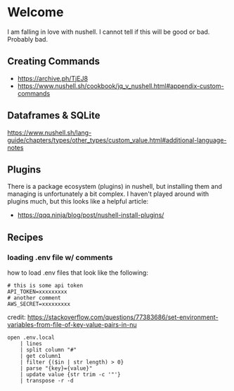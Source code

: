 # Welcome

I am falling in love with nushell. I cannot tell if this will be good or bad. Probably bad.

## Creating Commands

- https://archive.ph/TjEJ8
- https://www.nushell.sh/cookbook/jq_v_nushell.html#appendix-custom-commands


## Dataframes & SQLite

https://www.nushell.sh/lang-guide/chapters/types/other_types/custom_value.html#additional-language-notes

## Plugins

There is a package ecosystem (plugins) in nushell, but installing them and managing is unfortunately a bit complex. I haven't played around with plugins much, but this looks like a helpful article:

- https://qqq.ninja/blog/post/nushell-install-plugins/

## Recipes

### loading .env file w/ comments

how to load .env files that look like the following:

```
# this is some api token
API_TOKEN=xxxxxxxxx
# another comment
AWS_SECRET=xxxxxxxxx
```

credit: https://stackoverflow.com/questions/77383686/set-environment-variables-from-file-of-key-value-pairs-in-nu

```nu
open .env.local
    | lines
    | split column "#"
    | get column1
    | filter {($in | str length) > 0}
    | parse "{key}={value}"
    | update value {str trim -c '"'}
    | transpose -r -d
```

